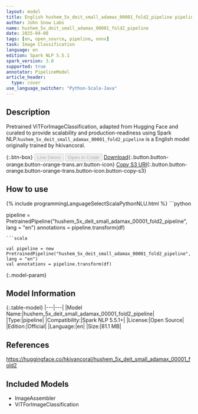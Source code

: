 ```yaml
---
layout: model
title: English hushem_5x_deit_small_adamax_00001_fold2_pipeline pipeline ViTForImageClassification from hkivancoral
author: John Snow Labs
name: hushem_5x_deit_small_adamax_00001_fold2_pipeline
date: 2025-04-08
tags: [en, open_source, pipeline, onnx]
task: Image Classification
language: en
edition: Spark NLP 5.5.1
spark_version: 3.0
supported: true
annotator: PipelineModel
article_header:
  type: cover
use_language_switcher: "Python-Scala-Java"
---
```


## Description

Pretrained ViTForImageClassification, adapted from Hugging Face and curated to provide scalability and production-readiness using Spark NLP.`hushem_5x_deit_small_adamax_00001_fold2_pipeline` is a English model originally trained by hkivancoral.

{:.btn-box}
<button class="button button-orange" disabled>Live Demo</button>
<button class="button button-orange" disabled>Open in Colab</button>
[Download](https://s3.amazonaws.com/auxdata.johnsnowlabs.com/public/models/hushem_5x_deit_small_adamax_00001_fold2_pipeline_en_5.5.1_3.0_1744075817357.zip){:.button.button-orange.button-orange-trans.arr.button-icon}
[Copy S3 URI](s3://auxdata.johnsnowlabs.com/public/models/hushem_5x_deit_small_adamax_00001_fold2_pipeline_en_5.5.1_3.0_1744075817357.zip){:.button.button-orange.button-orange-trans.button-icon.button-copy-s3}

## How to use



<div class="tabs-box" markdown="1">
{% include programmingLanguageSelectScalaPythonNLU.html %}
```python

pipeline = PretrainedPipeline("hushem_5x_deit_small_adamax_00001_fold2_pipeline", lang = "en")
annotations =  pipeline.transform(df)   

```
```scala

val pipeline = new PretrainedPipeline("hushem_5x_deit_small_adamax_00001_fold2_pipeline", lang = "en")
val annotations = pipeline.transform(df)

```
</div>

{:.model-param}
## Model Information

{:.table-model}
|---|---|
|Model Name:|hushem_5x_deit_small_adamax_00001_fold2_pipeline|
|Type:|pipeline|
|Compatibility:|Spark NLP 5.5.1+|
|License:|Open Source|
|Edition:|Official|
|Language:|en|
|Size:|81.1 MB|

## References

https://huggingface.co/hkivancoral/hushem_5x_deit_small_adamax_00001_fold2

## Included Models

- ImageAssembler
- ViTForImageClassification